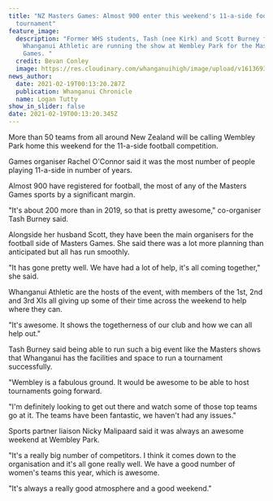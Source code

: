 ```yaml
---
title: "NZ Masters Games: Almost 900 enter this weekend's 11-a-side football
  tournament"
feature_image:
  description: "Former WHS students, Tash (nee Kirk) and Scott Burney from
    Whanganui Athletic are running the show at Wembley Park for the Masters
    Games. "
  credit: Bevan Conley
  image: https://res.cloudinary.com/whanganuihigh/image/upload/v1613693674/News/Tash_and_Scott_Burney._chron_13.2.21_photo_bevan_conley.jpg
news_author:
  date: 2021-02-19T00:13:20.287Z
  publication: Whanganui Chronicle
  name: Logan Tutty
show_in_slider: false
date: 2021-02-19T00:13:20.345Z
---
```

More than 50 teams from all around New Zealand will be calling Wembley Park home this weekend for the 11-a-side football competition.

Games organiser Rachel O'Connor said it was the most number of people playing 11-a-side in number of years.

Almost 900 have registered for football, the most of any of the Masters Games sports by a significant margin.

"It's about 200 more than in 2019, so that is pretty awesome," co-organiser Tash Burney said.

Alongside her husband Scott, they have been the main organisers for the football side of Masters Games. She said there was a lot more planning than anticipated but all has run smoothly.

"It has gone pretty well. We have had a lot of help, it's all coming together," she said.

Whanganui Athletic are the hosts of the event, with members of the 1st, 2nd and 3rd XIs all giving up some of their time across the weekend to help where they can.

"It's awesome. It shows the togetherness of our club and how we can all help out."

Tash Burney said being able to run such a big event like the Masters shows that Whanganui has the facilities and space to run a tournament successfully.

"Wembley is a fabulous ground. It would be awesome to be able to host tournaments going forward.

"I'm definitely looking to get out there and watch some of those top teams go at it. The teams have been fantastic, we haven't had any issues."

Sports partner liaison Nicky Malipaard said it was always an awesome weekend at Wembley Park.

"It's a really big number of competitors. I think it comes down to the organisation and it's all gone really well. We have a good number of women's teams this year, which is awesome.

"It's always a really good atmosphere and a good weekend."